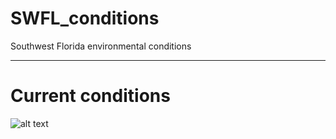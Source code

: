 # SWFL_conditions
Southwest Florida environmental conditions

---

# Current conditions

![alt text](https://github.com/imaginaryfish/SWFL_conditions/blob/main/figures/hycom_bottom_now.png "Current conditions")
